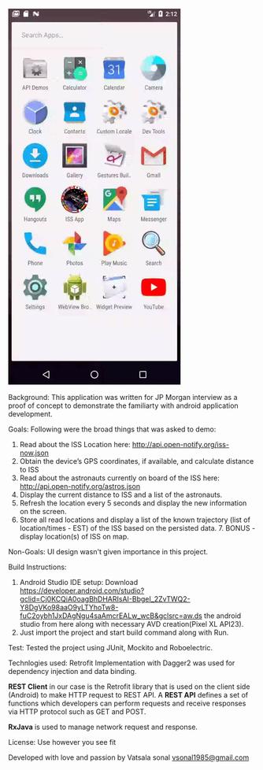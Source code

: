 ![alt-text](https://github.com/vatsalasonal/IssProject/blob/main/demo.gif)

Background:
This application was written for JP Morgan interview as a proof of concept to demonstrate the familiarty with android application development.

Goals:
Following were the broad things that was asked to demo:
1. Read about the ISS Location here: http://api.open-notify.org/iss-now.json
2. Obtain the device’s GPS coordinates, if available, and calculate distance to ISS
3. Read about the astronauts currently on board of the ISS here: http://api.open-notify.org/astros.json
4. Display the current distance to ISS and a list of the astronauts.
5. Refresh the location every 5 seconds and display the new information on the screen.
6. Store all read locations and display a list of the known trajectory (list of location/times - EST) of the ISS based on the persisted data. 7. BONUS - display location(s) of ISS on map.

Non-Goals:
UI design wasn't given importance in this project.

Build Instructions:
1. Android Studio IDE setup: Download https://developer.android.com/studio?gclid=Cj0KCQiA0oagBhDHARIsAI-BbgeI_2ZvTWQ2-Y8DgVKo98aaO9yLTYhoTw8-fuC2oybh1JxDAgNgu4saAmcrEALw_wcB&gclsrc=aw.ds the android studio from here along with necessary AVD creation(Pixel XL API23).
2. Just import the project and start build command along with Run.

Test:
Tested the project using JUnit, Mockito and Roboelectric.

Technlogies used:
Retrofit Implementation with Dagger2 was used for dependency injection and data binding.

**REST Client** in our case is the Retrofit library that is used on the client side (Android) to make HTTP request to REST API.
A **REST API** defines a set of functions which developers can perform requests and receive responses via HTTP protocol such as GET and POST.

**RxJava** is used to manage network request and response.

License:
Use however you see fit

Developed with love and passion by Vatsala sonal <vsonal1985@gmail.com>
